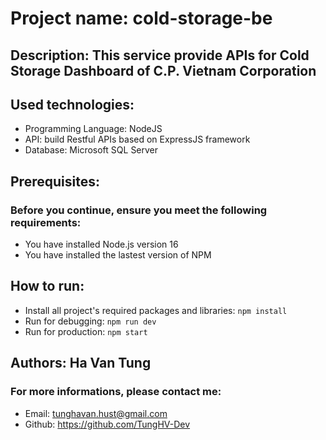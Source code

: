 # Project name: cold-storage-be
## Description: This service provide APIs for Cold Storage Dashboard of C.P. Vietnam Corporation
## Used technologies:
- Programming Language: NodeJS
- API: build Restful APIs based on ExpressJS framework
- Database: Microsoft SQL Server
## Prerequisites:
### Before you continue, ensure you meet the following requirements:
- You have installed Node.js version 16
- You have installed the lastest version of NPM
## How to run:
- Install all project's required packages and libraries: ```npm install```
- Run for debugging: ```npm run dev```
- Run for production: ```npm start```
## Authors: Ha Van Tung
### For more informations, please contact me:
- Email: tunghavan.hust@gmail.com
- Github: https://github.com/TungHV-Dev